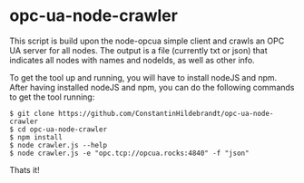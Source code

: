 # opc-ua-node-crawler
This script is build upon the node-opcua simple client and crawls an OPC UA server for all nodes. The output is a file (currently txt or json) that indicates all nodes with names and nodeIds, as well as other info.

To get the tool up and running, you will have to install nodeJS and npm. After having installed nodeJS and npm, you can do the following commands to get the tool running:

```
$ git clone https://github.com/ConstantinHildebrandt/opc-ua-node-crawler
$ cd opc-ua-node-crawler
$ npm install
$ node crawler.js --help 
$ node crawler.js -e "opc.tcp://opcua.rocks:4840" -f "json"
```
Thats it!
